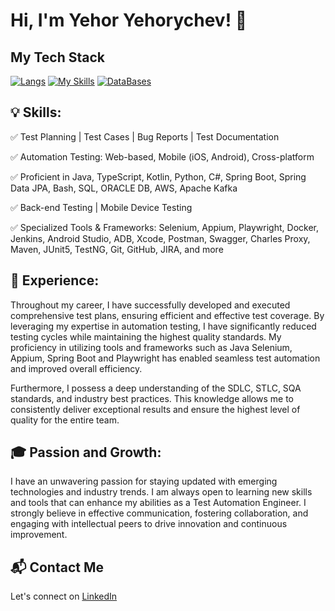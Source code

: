 # Hi, I'm Yehor Yehorychev! 👋

## My Tech Stack
[![Langs](https://skillicons.dev/icons?i=java,ts,js,cs,py,bash,html,css)](https://skillicons.dev)
[![My Skills](https://skillicons.dev/icons?i=selenium,gherkin,docker,spring,postman,jenkins,androidstudio,maven)](https://skillicons.dev)
[![DataBases](https://skillicons.dev/icons?i=mysql,sqlite,apple,linux,windows,aws,gcp,git)](https://skillicons.dev)

## 💡 Skills:

✅ Test Planning | Test Cases | Bug Reports | Test Documentation

✅ Automation Testing: Web-based, Mobile (iOS, Android), Cross-platform

✅ Proficient in Java, TypeScript, Kotlin, Python, C#, Spring Boot, Spring Data JPA, Bash, SQL, ORACLE DB, AWS, Apache Kafka

✅ Back-end Testing | Mobile Device Testing

✅ Specialized Tools & Frameworks: Selenium, Appium, Playwright, Docker, Jenkins, Android Studio, ADB, Xcode, Postman, Swagger, Charles Proxy, Maven, JUnit5, TestNG, Git, GitHub, JIRA, and more

## 💼 Experience:

Throughout my career, I have successfully developed and executed comprehensive test plans, ensuring efficient and effective test coverage. By leveraging my expertise in automation testing, I have significantly reduced testing cycles while maintaining the highest quality standards. My proficiency in utilizing tools and frameworks such as Java Selenium, Appium, Spring Boot and Playwright has enabled seamless test automation and improved overall efficiency.

Furthermore, I possess a deep understanding of the SDLC, STLC, SQA standards, and industry best practices. This knowledge allows me to consistently deliver exceptional results and ensure the highest level of quality for the entire team.

## 🎓 Passion and Growth:

I have an unwavering passion for staying updated with emerging technologies and industry trends. I am always open to learning new skills and tools that can enhance my abilities as a Test Automation Engineer. I strongly believe in effective communication, fostering collaboration, and engaging with intellectual peers to drive innovation and continuous improvement.

## 📬 Contact Me
Let's connect on [LinkedIn](https://www.linkedin.com/in/egor-egorychev/)

